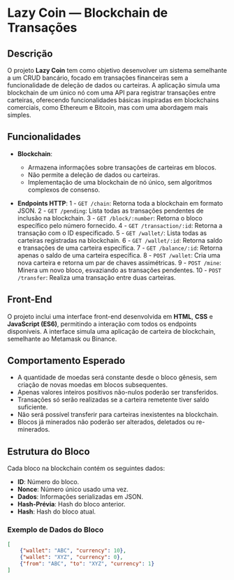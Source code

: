 # Lazy Coin — Blockchain de Transações

## Descrição

O projeto **Lazy Coin** tem como objetivo desenvolver um sistema semelhante a um CRUD bancário, focado em transações financeiras sem a funcionalidade de deleção de dados ou carteiras. A aplicação simula uma blockchain de um único nó com uma API para registrar transações entre carteiras, oferecendo funcionalidades básicas inspiradas em blockchains comerciais, como Ethereum e Bitcoin, mas com uma abordagem mais simples.

## Funcionalidades

- **Blockchain**:
  - Armazena informações sobre transações de carteiras em blocos.
  - Não permite a deleção de dados ou carteiras.
  - Implementação de uma blockchain de nó único, sem algoritmos complexos de consenso.

- **Endpoints HTTP**:
  1 - `GET /chain`: Retorna toda a blockchain em formato JSON.
  2 - `GET /pending`: Lista todas as transações pendentes de inclusão na blockchain.
  3 - `GET /block/:number`: Retorna o bloco específico pelo número fornecido.
  4 - `GET /transaction/:id`: Retorna a transação com o ID especificado.
  5 - `GET /wallet/`: Lista todas as carteiras registradas na blockchain.
  6 - `GET /wallet/:id`: Retorna saldo e transações de uma carteira específica.
  7 - `GET /balance/:id`: Retorna apenas o saldo de uma carteira específica.
  8 - `POST /wallet`: Cria uma nova carteira e retorna um par de chaves assimétricas.
  9 - `POST /mine`: Minera um novo bloco, esvaziando as transações pendentes.
  10 - `POST /transfer`: Realiza uma transação entre duas carteiras.

## Front-End

O projeto inclui uma interface front-end desenvolvida em **HTML**, **CSS** e **JavaScript (ES6)**, permitindo a interação com todos os endpoints disponíveis. A interface simula uma aplicação de carteira de blockchain, semelhante ao Metamask ou Binance.

## Comportamento Esperado

- A quantidade de moedas será constante desde o bloco gênesis, sem criação de novas moedas em blocos subsequentes.
- Apenas valores inteiros positivos não-nulos poderão ser transferidos.
- Transações só serão realizadas se a carteira remetente tiver saldo suficiente.
- Não será possível transferir para carteiras inexistentes na blockchain.
- Blocos já minerados não poderão ser alterados, deletados ou re-minerados.

## Estrutura do Bloco

Cada bloco na blockchain contém os seguintes dados:
- **ID**: Número do bloco.
- **Nonce**: Número único usado uma vez.
- **Dados**: Informações serializadas em JSON.
- **Hash-Prévia**: Hash do bloco anterior.
- **Hash**: Hash do bloco atual.

### Exemplo de Dados do Bloco

```json
[
    {"wallet": "ABC", "currency": 10},
    {"wallet": "XYZ", "currency": 0},
    {"from": "ABC", "to": "XYZ", "currency": 1}
]
